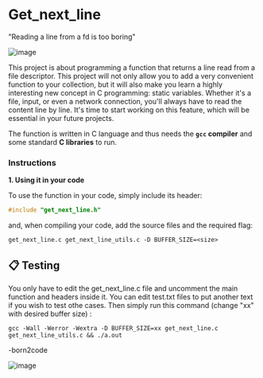 # Get_next_line
"Reading a line from a fd is too boring"

![image](https://github.com/ismaelucky342/get_next_line/assets/153450550/4535fcaa-51f4-44cc-9235-37e889656f83)

This project is about programming a function that returns a line read from a file descriptor.
This project will not only allow you to add a very convenient function to your collection, but it will also make you learn a highly interesting new concept in C programming: static variables.
Whether it's a file, input, or even a network connection, you'll always have to read the content line by line. It's time to start working on this feature, which will be essential in your future projects.

The function is written in C language and thus needs the **`gcc` compiler** and some standard **C libraries** to run.

### Instructions

**1. Using it in your code**

To use the function in your code, simply include its header:

```C
#include "get_next_line.h"
```

and, when compiling your code, add the source files and the required flag:

```shell
get_next_line.c get_next_line_utils.c -D BUFFER_SIZE=<size>
```

## 📋 Testing

You only have to edit the get_next_line.c file and uncomment the main function and headers inside it.
You can edit test.txt files to put another text if you wish to test othe cases.
Then simply run this command (change "xx" with desired buffer size) :

```shell
gcc -Wall -Werror -Wextra -D BUFFER_SIZE=xx get_next_line.c get_next_line_utils.c && ./a.out
```

-born2code


![image](https://github.com/ismaelucky342/ft_printf/assets/153450550/0ab002b6-139e-4b74-b2f9-931ae794fb68)
